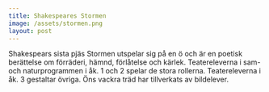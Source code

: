 ```yaml
---
title: Shakespeares Stormen
image: /assets/stormen.png
layout: post
---
```


Shakespears sista pjäs Stormen utspelar sig på en ö och är en poetisk berättelse om förräderi, hämnd, förlåtelse och kärlek.
Teatereleverna i sam- och naturprogrammen i åk. 1 och 2 spelar de stora rollerna. Teatereleverna i åk. 3 gestaltar övriga.
Öns vackra träd har tillverkats av bildelever.
